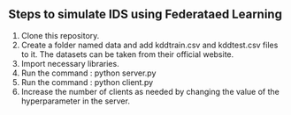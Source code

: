 ## Steps to simulate IDS using Federataed Learning

1) Clone this repository.
2) Create a folder named data and add kddtrain.csv and kddtest.csv files to it. The datasets can be taken from their official website.
3) Import necessary libraries.
4) Run the command : python server.py
5) Run the command : python client.py
6) Increase the number of clients as needed by changing the value of the hyperparameter in the server.
